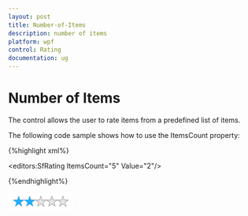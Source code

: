 ```yaml
---
layout: post
title: Number-of-Items
description: number of items
platform: wpf
control: Rating
documentation: ug
---
```


# Number of Items

The control allows the user to rate items from a predefined list of items.

The following code sample shows how to use the ItemsCount property:

{%highlight xml%}

<editors:SfRating ItemsCount="5" Value="2"/>

{%endhighlight%}


![](Number-of-Items_images/Number-of-Items_img1.png)



